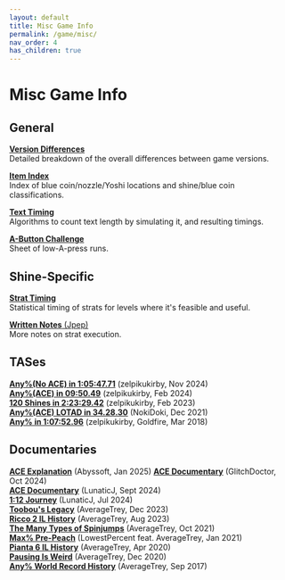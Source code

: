 ```yaml
---
layout: default
title: Misc Game Info
permalink: /game/misc/
nav_order: 4
has_children: true
---
```


# Misc Game Info

## General

**[Version Differences](https://smscommunity.notion.site/Version-Differences-a2da9d8b0b33445a9f361d633f38e969)**  
Detailed breakdown of the overall differences between game versions.

**[Item Index](https://docs.google.com/spreadsheets/d/1lci2OALBqboBs_JT7IaXJfBXa-LbVpMcDZTDKALm160/edit?usp=sharing)**  
Index of blue coin/nozzle/Yoshi locations and shine/blue coin classifications.

**[Text Timing](https://github.com/smscommunity/text-analysis)**  
Algorithms to count text length by simulating it, and resulting timings.

**[A-Button Challenge](https://docs.google.com/spreadsheets/d/1j5OVfqqp97LhKHJja96h2SX5ZoFjaHiE7nvXgAYauMI)**  
Sheet of low-A-press runs.

## Shine-Specific

[**Strat Timing**](https://docs.google.com/spreadsheets/d/1h4ocgbBk-i4n7x6dMlERhfdKe1PrG7j1AOAIJ6zGjcw)  
Statistical timing of strats for levels where it's feasible and useful.

[**Written Notes** (Jpep)](https://docs.google.com/document/d/19bfzNgOFoRVPDxK6hnolEjGHfu1OpM65O9UPoW1xRQs)  
More notes on strat execution.

## TASes  
**[Any%(No ACE) in 1:05:47.71](https://youtu.be/igm67ZABQgE)** (zelpikukirby, Nov 2024)  
**[Any%(ACE) in 09:50.49](https://youtu.be/2_DeEV7WOp8)** (zelpikukirby, Feb 2024)  
**[120 Shines in 2:23:29.42](https://youtu.be/CLhC_M_IDUo)** (zelpikukirby, Feb 2023)  
**[Any%(ACE) LOTAD in 34.28.30](https://youtu.be/I7E4huWppvc?si=9CHhzjqLt8RNxQoI)** (NokiDoki, Dec 2021)  
**[Any% in 1:07:52.96](https://www.youtube.com/watch?v=5VLKqijYrbA)** (zelpikukirby, Goldfire, Mar 2018)  

## Documentaries  
**[ACE Explanation](https://youtu.be/TJXQD8ZRtU0)** (Abyssoft, Jan 2025)
**[ACE Documentary](https://youtu.be/ua2YMo0yUjM)** (GlitchDoctor, Oct 2024)  
**[ACE Documentary](https://youtu.be/v0nYrZw0ID8)** (LunaticJ, Sept 2024)  
**[1:12 Journey](https://youtu.be/nHZIjx7OlUM)** (LunaticJ, Jul 2024)  
**[Toobou's Legacy](https://youtu.be/V44Asd8l-b8)** (AverageTrey, Dec 2023)  
**[Ricco 2 IL History](https://youtu.be/XDdd-yF-XBI)** (AverageTrey, Aug 2023)  
**[The Many Types of Spinjumps](https://youtu.be/zlG8El1UUVc)** (AverageTrey, Oct 2021)  
**[Max% Pre-Peach](https://youtu.be/IEOTh5Plf3w)** (LowestPercent feat. AverageTrey, Jan 2021)  
**[Pianta 6 IL History](https://youtu.be/lcS_OFIEQQo)** (AverageTrey, Apr 2020)  
**[Pausing Is Weird](https://youtu.be/5BC_eRUNayA)** (AverageTrey, Dec 2020)  
**[Any% World Record History](https://youtu.be/oudZMniib08)** (AverageTrey, Sep 2017)  
